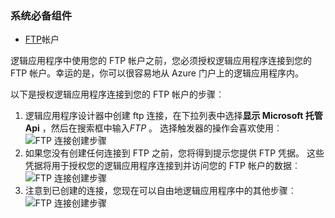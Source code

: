 ### <a name="prerequisites"></a>系统必备组件

- [FTP](https://wikipedia.org/wiki/File_Transfer_Protocol)帐户  


逻辑应用程序中使用您的 FTP 帐户之前，您必须授权逻辑应用程序连接到您的 FTP 帐户。幸运的是，你可以很容易地从 Azure 门户上的逻辑应用程序内。  

以下是授权逻辑应用程序连接到您的 FTP 帐户的步骤︰  
1. 逻辑应用程序设计器中创建 ftp 连接，在下拉列表中选择**显示 Microsoft 托管 Api** ，然后在搜索框中输入*FTP* 。 选择触发器的操作会喜欢使用︰  
![FTP 连接创建步骤](./media/connectors-create-api-ftp/ftp-1.png)  
2. 如果您没有创建任何连接到 FTP 之前，您将得到提示您提供 FTP 凭据。 这些凭据将用于授权您的逻辑应用程序连接到并访问您的 FTP 帐户的数据︰  
![FTP 连接创建步骤](./media/connectors-create-api-ftp/ftp-2.png)  
3. 注意到已创建的连接，您现在可以自由地逻辑应用程序中的其他步骤︰  
 ![FTP 连接创建步骤](./media/connectors-create-api-ftp/ftp-3.png)  
